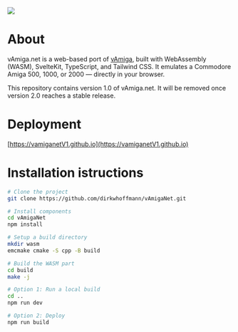 
<p align="center">
  <div><img src="https://dirkwhoffmann.github.io/vAmiga/images/va-net-banner-1.png"></div>
</p>

# About 

vAmiga.net is a web-based port of [vAmiga](https://dirkwhoffmann.github.io/vAmiga/), built with WebAssembly (WASM), SvelteKit, TypeScript, and Tailwind CSS. It emulates a Commodore Amiga 500, 1000, or 2000 — directly in your browser.

This repository contains version 1.0 of vAmiga.net. It will be removed once version 2.0 reaches a stable release.

# Deployment

[https://vamiganetV1.github.io](https://vamiganetV1.github.io)

# Installation istructions

```bash
# Clone the project
git clone https://github.com/dirkwhoffmann/vAmigaNet.git

# Install components
cd vAmigaNet 
npm install

# Setup a build directory
mkdir wasm
emcmake cmake -S cpp -B build

# Build the WASM part
cd build
make -j

# Option 1: Run a local build
cd ..
npm run dev

# Option 2: Deploy
npm run build
```
